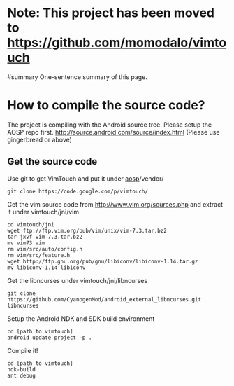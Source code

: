 # Note: This project has been moved to https://github.com/momodalo/vimtouch #

#summary One-sentence summary of this page.


# How to compile the source code? #

The project is compiling with the Android source tree. Please setup the AOSP repo first. http://source.android.com/source/index.html (Please use gingerbread or above)

## Get the source code ##

Use git to get VimTouch and put it under [aosp](aosp.md)/vendor/
```
git clone https://code.google.com/p/vimtouch/
```

Get the vim source code from http://www.vim.org/sources.php and extract it under vimtouch/jni/vim
```
cd vimtouch/jni
wget ftp://ftp.vim.org/pub/vim/unix/vim-7.3.tar.bz2
tar jxvf vim-7.3.tar.bz2
mv vim73 vim
rm vim/src/auto/config.h
rm vim/src/feature.h
wget http://ftp.gnu.org/pub/gnu/libiconv/libiconv-1.14.tar.gz
mv libiconv-1.14 libiconv
```

Get the libncurses under vimtouch/jni/libncurses
```
git clone https://github.com/CyanogenMod/android_external_libncurses.git libncurses
```

Setup the Android NDK and SDK build environment
```
cd [path to vimtouch]
android update project -p .
```

Compile it!
```
cd [path to vimtouch]
ndk-build
ant debug
```